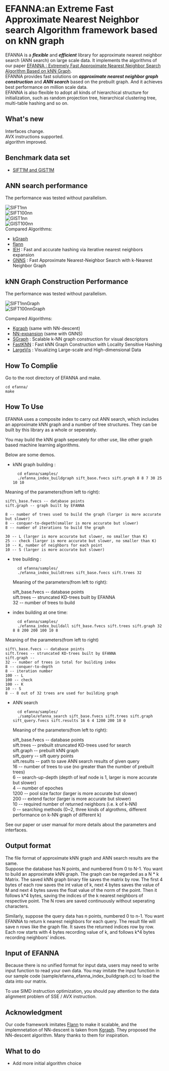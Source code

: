 EFANNA:an Extreme Fast Approximate Nearest Neighbor search Algorithm framework based on kNN graph
============
EFANNA is a ***flexible*** and ***efficient*** library for approximate nearest neighbor search (ANN search) on large scale data. It implements the algorithms of our paper [EFANNA : Extremely Fast Approximate Nearest Neighbor Search Algorithm Based on kNN Graph](http://arxiv.org/abs/1609.07228).    
EFANNA provides fast solutions on ***approximate nearest neighbor graph construction*** and ***ANN search*** based on the prebuilt graph. And it achieves best performance on million scale data.   
EFANNA is also flexible to adopt all kinds of hierarchical structure for initialization, such as random projection tree, hierarchical clustering tree, multi-table hashing and so on.   

What's new
-------
Interfaces change.    
AVX instructions supported.    
algorithm improved.    

Benchmark data set
-------
* [SIFT1M and GIST1M](http://corpus-texmex.irisa.fr/)

ANN search performance
------
The performance was tested without parallelism.   

![SIFT1nn](http://www.cad.zju.edu.cn/home/dengcai/Data/Hashing/SIFT_1nn.png)     
![SIFT100nn](http://www.cad.zju.edu.cn/home/dengcai/Data/Hashing/SIFT_100nn.png)     
![GIST1nn](http://www.cad.zju.edu.cn/home/dengcai/Data/Hashing/GIST_1nn.png)     
![GIST100nn](http://www.cad.zju.edu.cn/home/dengcai/Data/Hashing/GIST_100nn.png)    
Compared Algorithms:   
* [kGraph](http://www.kgraph.org)  
* [flann](http://www.cs.ubc.ca/research/flann/)   
* [IEH](http://ieeexplore.ieee.org/document/6734715/) : Fast and accurate hashing via iterative nearest neighbors expansion      
* [GNNS](https://webdocs.cs.ualberta.ca/~abbasiya/gnns.pdf) : Fast Approximate Nearest-Neighbor Search with k-Nearest Neighbor Graph     

kNN Graph Construction Performance
------
The performance was tested without parallelism.  

![SIFT1nnGraph](http://www.cad.zju.edu.cn/home/dengcai/Data/Hashing/SIFT_graph.png)     
![SIFT100nnGraph](http://www.cad.zju.edu.cn/home/dengcai/Data/Hashing/GIST_graph.png)    

Compared Algorithms:   
* [Kgraph](http://www.kgraph.org) (same with NN-descent)   
* [NN-expansion](https://webdocs.cs.ualberta.ca/~abbasiya/gnns.pdf) (same with GNNS)   
* [SGraph](http://ieeexplore.ieee.org/document/6247790/) : Scalable k-NN graph construction for visual descriptors  
* [FastKNN](http://link.springer.com/chapter/10.1007/978-3-642-40991-2_42) : Fast kNN Graph Construction with Locality Sensitive Hashing  
* [LargeVis](http://dl.acm.org/citation.cfm?id=2883041) : Visualizing Large-scale and High-dimensional Data    

How To Complie    
-------
Go to the root directory of EFANNA and make.    

	cd efanna/
	make

How To Use    
------
EFANNA uses a composite index to carry out ANN search, which includes an approximate kNN graph and a number of tree structures. They can be built by this library as a whole or seperately.  
  
You may build the kNN graph seperately for other use, like other graph based machine learning algorithms.  
 
 Below are some demos.   
* kNN graph building :    

		cd efanna/samples/   
		./efanna_index_buildgraph sift_base.fvecs sift.graph 8 8 7 30 25 10 10   
		  
		  
 Meaning of the parameters(from left to right):    

	sift\_base.fvecs -- database points  
	sift.graph -- graph built by EFANNA   
	
	8 -- number of trees used to build the graph (larger is more accurate but slower)   
	8 -- conquer-to-depeth(smaller is more accurate but slower)   
	8 -- number of iterations to build the graph 
	 
	30 -- L (larger is more accurate but slower, no smaller than K)  
	25 -- check (larger is more accurate but slower, no smaller than K)  
	10 -- K, number of neighbors for each point    
	10 -- S (larger is more accurate but slower)
	
* tree building :   
    
		cd efanna/samples/
		./efanna_index_buildtrees sift_base.fvecs sift.trees 32
        
  Meaning of the parameters(from left to right):   
  
	sift\_base.fvecs -- database points  
	sift.trees -- struncated KD-trees built by EFANNA  
	32 -- number of trees to build   
* index building at one time:   

		cd efanna/samples/
		./efanna_index_buildall sift_base.fvecs sift.trees sift.graph 32 8 8 200 200 100 10 8
   
Meaning of the parameters(from left to right)   
	
	sift\_base.fvecs -- database points  
	sift.trees -- struncated KD-trees built by EFANNA  
	sift.graph --
	32 -- number of trees in total for building index   
	8 -- conquer-to-depth    
	8 -- iteration number    
	100 -- L   
	100 -- check    
	100 -- K    
	10 -- S   
	8 -- 8 out of 32 trees are used for building graph
   
* ANN search

		cd efanna/samples/
		./sample/efanna_search sift_base.fvecs sift.trees sift.graph sift_query.fvecs sift.results 16 6 4 1200 200 10 0
  
  Meaning of the parameters(from left to right):   
  
	sift\_base.fvecs -- database points  
	sift.trees -- prebuilt struncated KD-trees used for search  
	sift.graph -- prebuilt kNN graph   
	sift\_query -- sift query points  
	sift.results -- path to save ANN search results of given query   
	16 -- number of trees to use (no greater than the number of prebuilt trees)   
	6 -- search-up-depth (depth of leaf node is 1, larger is more accurate but slower)   
	4 -- number of epoches   
	1200 -- pool size factor (larger is more accurate but slower)   
	200 -- extend factor (larger is more accurate but slower)   
	10 -- required number of returned neighbors (i.e. k of k-NN)   
	0 -- searching methods (0~2, three kinds of algrothms, different performance on k-NN graph of different k)   
  
See our paper or user manual for more details about the parameters and interfaces.

Output format
------
The file format of approximate kNN graph and ANN search results are the same.   
Suppose the database has N points, and numbered from 0 to N-1. You want to build an approximate kNN graph. The graph can be regarded as a N * k Matrix. The saved kNN graph binary file saves the matrix by row. The first 4 bytes of each row saves the int value of k, next 4 bytes saves the value of M and next 4 bytes saves the float value of the norm of the point. Then it follows k*4 bytes, saving the indices of the k nearest neighbors of respective point. The N rows are saved continuously without seperating characters.   

Similarly, suppose the query data has n points, numbered 0 to n-1. You want EFANNA to return k nearest neighbors for each query. The result file will save n rows like the graph file. It saves the returned indices row by row. Each row starts with 4 bytes recording value of k, and follows k*4 bytes recording neighbors' indices.  

Input of EFANNA
------
Because there is no unified format for input data, users may need to write input function to read your own data. You may imitate the input function in our sample code (sample/efanna\_efanna\_index\_buildgraph.cc) to load the data into our matrix.

To use SIMD instruction optimization, you should pay attention to the data alignment problem of SSE / AVX instruction.  

Acknowledgment
------
Our code framework imitates [Flann](http://www.cs.ubc.ca/research/flann/) to make it scalable, and the implemnetation of NN-descent is taken from [Kgraph](http://www.kgraph.org). They proposed the NN-descent algorithm. Many thanks to them for inspiration.

What to do
-------
* Add more initial algorithm choice	
